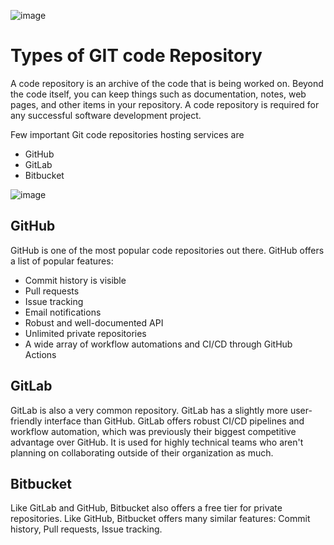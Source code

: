 ![image](https://user-images.githubusercontent.com/15100077/209855548-40e036a7-9017-4697-a522-bc8ba4213026.png)


# Types of GIT code Repository

A code repository is an archive of the code that is being worked on. Beyond the code itself, you can keep things such as documentation, notes, web pages, and other items in your repository. A code repository is required for any successful software development project.

Few important Git code repositories hosting services are

- GitHub
- GitLab
- Bitbucket

![image](https://user-images.githubusercontent.com/15100077/209855488-1744936e-fb15-4761-a425-6e1b16e7070c.png)

## GitHub
GitHub is one of the most popular code repositories out there. GitHub offers a list of popular features:

- Commit history is visible
- Pull requests
- Issue tracking
- Email notifications
- Robust and well-documented API
- Unlimited private repositories
- A wide array of workflow automations and CI/CD through GitHub Actions

## GitLab 
GitLab is also a very common repository. GitLab has a slightly more user-friendly interface than GitHub. GitLab offers robust CI/CD pipelines and workflow automation, which was previously their biggest competitive advantage over GitHub. It is used for highly technical teams who aren't planning on collaborating outside of their organization as much. 

## Bitbucket
Like GitLab and GitHub, Bitbucket also offers a free tier for private repositories. Like GitHub, Bitbucket offers many similar features: Commit history, Pull requests, Issue tracking.
